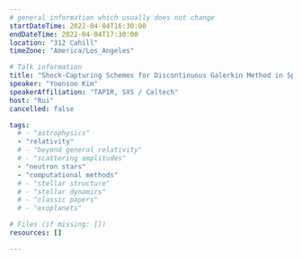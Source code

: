 ```yaml
---
# general information which usually does not change
startDateTime: 2022-04-04T16:30:00
endDateTime: 2022-04-04T17:30:00
location: "312 Cahill"
timeZone: "America/Los_Angeles"

# Talk information
title: "Shock-Capturing Schemes for Discontinuous Galerkin Method in SpECTRE"
speaker: "Yoonsoo Kim"
speakerAffiliation: "TAPIR, SXS / Caltech"
host: "Rui"
cancelled: false

tags:
  # - "astrophysics"
  - "relativity"
  # - "beyond general relativity"
  # - "scattering amplitudes"
  - "neutron stars"
  - "computational methods"
  # - "stellar structure"
  # - "stellar dynamics"
  # - "classic papers"
  # - "exoplanets"

# Files (if missing: [])
resources: []

---
```



